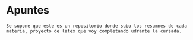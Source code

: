 # Apuntes

    Se supone que este es un repositorio donde subo los resumnes de cada materia, proyecto de latex que voy completando udrante la cursada. 
